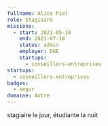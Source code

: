 ```yaml
---
fullname: Alice Piel
role: Stagiaire
missions:
  - start: 2021-05-10
    end: 2021-07-18
    status: admin
    employer: DGE
    startups:
      - conseillers-entreprises
startups:
  - conseillers-entreprises
badges:
  - segur
domaine: Autre
---
```

stagiaire le jour, étudiante la nuit